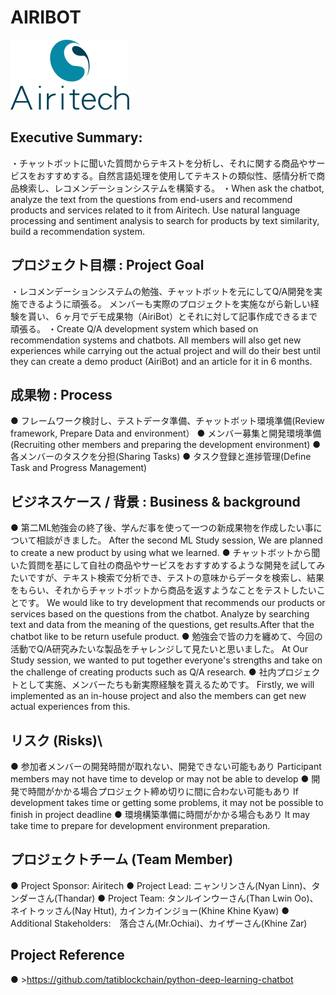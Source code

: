 # AIRIBOT
![alt text](images/logo/company_logo.png)
## Executive Summary:
・チャットボットに聞いた質問からテキストを分析し、それに関する商品やサービスをおすすめする。自然言語処理を使用してテキストの類似性、感情分析で商品検索し、レコメンデーションシステムを構築する。
・When ask the chatbot, analyze the text from the questions from end-users and recommend products and services related to it from Airitech. Use natural language processing and sentiment analysis to search for products by text similarity, build a recommendation system.

## プロジェクト目標 : Project Goal
・レコメンデーションシステムの勉強、チャットボットを元にしてQ/A開発を実施できるように頑張る。
メンバーも実際のプロジェクトを実施ながら新しい経験を貰い、６ヶ月でデモ成果物（AiriBot）とそれに対して記事作成できるまで頑張る。
・Create Q/A development system which based on recommendation systems and chatbots.
All members will also get new experiences while carrying out the actual project and will do their best until they can create a demo product (AiriBot) and an article for it in 6 months.

## 成果物 : Process
● フレームワーク検討し、テストデータ準備、チャットボット環境準備(Review framework, Prepare Data and environment）
● メンバー募集と開発環境準備(Recruiting other members and preparing the development environment)
● 各メンバーのタスクを分担(Sharing Tasks)
● タスク登録と進捗管理(Define Task and Progress Management)

## ビジネスケース / 背景 : Business & background

● 第二ML勉強会の終了後、学んだ事を使って一つの新成果物を作成したい事について相談がきました。
        After the second ML Study session, We are planned to create a new product by using what we learned.
● チャットボットから聞いた質問を基にして自社の商品やサービスをおすすめするような開発を試してみたいですが、テキスト検索で分析でき、テストの意味からデータを検索し、結果をもらい、それからチャットボットから商品を返すようなことをテストしたいことです。
        We would like to try development that recommends our products or services based on the questions from the chatbot. Analyze by searching text and data from the meaning of the questions, get results.After that the chatbot like to be return usefule product.
● 勉強会で皆の力を纏めて、今回の活動でQ/A研究みたいな製品をチャレンジして見たいと思いました。
        At Our Study session, we wanted to put together everyone's strengths and take on the challenge of creating products such as Q/A research.
● 社内プロジェクトとして実施、メンバーたちも新実際経験を貰えるためです。
        Firstly, we will implemented as an in-house project and also the members can get new actual experiences from this.

## リスク (Risks)\
● 参加者メンバーの開発時間が取れない、開発できない可能もあり 
        Participant members may not have time to develop or may not be able to develop
● 開発で時間がかかる場合プロジェクト締め切りに間に合わない可能もあり
        If development takes time or getting some problems, it may not be possible to finish in project deadline
● 環境構築準備に時間がかかる場合もあり
        It may take time to prepare for development environment preparation.
## プロジェクトチーム (Team Member)
● Project Sponsor: Airitech
● Project Lead: ニャンリンさん(Nyan Linn)、タンダーさん(Thandar)
● Project Team: タンルインウーさん(Than Lwin Oo)、ネイトゥッさん(Nay Htut), カインカインジョー(Khine Khine Kyaw)
● Additional Stakeholders:　落合さん(Mr.Ochiai)、カイザーさん(Khine Zar)

## Project Reference
● >https://github.com/tatiblockchain/python-deep-learning-chatbot
